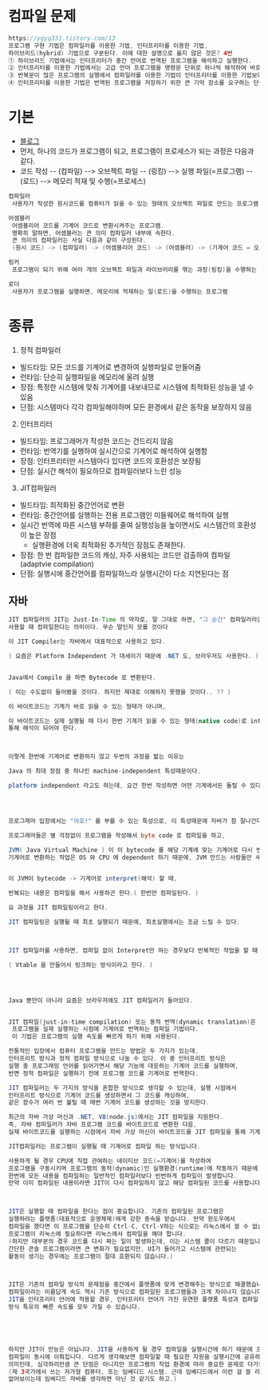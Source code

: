 # 컴파일 문제
```java
https://ygyg331.tistory.com/13
프로그램 구현 기법은 컴파일러를 이용한 기법, 인터프리터를 이용한 기법, 
하이브리드(hybrid) 기법으로 구분된다. 이에 대한 설명으로 옳지 않은 것은? 4번
① 하이브리드 기법에서는 인터프리터가 중간 언어로 번역된 프로그램을 해석하고 실행한다.
② 인터프리터를 이용한 기법에서는 고급 언어 프로그램을 명령문 단위로 하나씩 해석하여 바로 실행한다.
③ 반복문이 많은 프로그램의 실행에서 컴파일러를 이용한 기법이 인터프리터를 이용한 기법보다 효율적이다.
④ 인터프리터를 이용한 기법은 번역된 프로그램을 저장하기 위한 큰 기억 장소를 요구하는 단점이 있다.
```

# 기본
* [블로그](https://dailyheumsi.tistory.com/137?category=855210)
* 먼저, 하나의 코드가 프로그램이 되고, 프로그램이 프로세스가 되는 과정은 다음과 같다.
* 코드 작성 -- (컴파일) --> 오브젝트 파일 -- (링킹) --> 실행 파일(=프로그램) -- (로드) --> 메모리 적재 및 수행(=프로세스)

```java
컴파일러
​ 사용자가 작성한 원시코드를 컴퓨터가 읽을 수 있는 형태의 오브젝트 파일로 만드는 프로그램

어셈블러
​ 어셈블리어 코드를 기계어 코드로 변환시켜주는 프로그램.
​ 명확히 말하면, 어셈블러는 큰 의미 컴파일러 내부에 속한다.
​ 큰 의미의 컴파일러는 사실 다음과 같이 구성된다.
​ (원시 코드) -> (컴파일러) -> (어셈블리어 코드) -> (어셈블러) -> (기계어 코드 = 오브젝트 코드)

링커
​ 프로그램이 되기 위해 여러 개의 오브젝트 파일과 라이브러리를 엮는 과정(링킹)을 수행하는 프로그램

로더
​ 사용자가 프로그램을 실행하면, 메모리에 적재하는 일(로드)을 수행하는 프로그램

```

# 종류
1. 정적 컴파일러
* 빌드타임: 모든 코드를 기계어로 변경하여 실행파일로 만들어줌
* 런타임: 단순히 실행파일을 메모리에 올려 실행
* 장점: 특정한 시스템에 맞춰 기계어를 내보내므로 시스템에 최적화된 성능을 낼 수 있음
* 단점: 시스템마다 각각 컴파일해야하며 모든 환경에서 같은 동작을 보장하지 않음

2. 인터프리터
* 빌드타임: 프로그래머가 작성한 코드는 건드리지 않음
* 런타임: 번역기를 실행하여 실시간으로 기계어로 해석하여 실행함
* 장점: 인터프리터만 시스템마다 있다면 코드의 호환성은 보장됨
* 단점: 실시간 해석이  필요하므로 컴파일러보다 느린 성능

3. JIT컴파일러
* 빌드타임: 최적화된 중간언어로 변환
* 런타임: 중간언어를 실행하는 전용 프로그램인 미들웨어로 해석하여 실행
* 실시간 번역에 따른 시스템 부하를 줄여 실행성능을 높이면서도 시스템간의 호환성이 높은 장점
  * 실행환경에 더욱 최적화된 추가적인 장점도 존재한다.
* 장점: 한 번 컴파일한 코드의 캐싱, 자주 사용되는 코드만 검출하여 컴파일(adaptvie compilation)
* 단점: 실행시에 중간언어를 컴파일하느라 실행시간이 다소 지연된다는 점


## 자바
```java
JIT 컴파일러의 JIT는 Just-In-Time 의 약자로, 말 그대로 하면, "그 순간" 컴파일러라는 뜻인데, 
사용할 때 컴파일한다는 의미이다. 무슨 말인지 모를 것이다

이 JIT Compiler는 자바에서 대표적으로 사용하고 있다.

( 요즘은 Platform Independent 가 대세이기 때문에 .NET 도, 브라우저도 사용한다. )


Java에서 Compile 을 하면 Bytecode 로 변환된다.

( 이는 수도없이 들어봤을 것이다. 하지만 제대로 이해하지 못했을 것이다.. ?? )

이 바이트코드는 기계가 바로 읽을 수 있는 형태가 아니며, 

이 바이트코드는 실제 실행될 때 다시 한번 기계가 읽을 수 있는 형태(native code)로 interpreter 를 
통해 해석이 되어야 한다.



이렇게 한번에 기계어로 변환하지 않고 두번의 과정을 밟는 이유는 

Java 의 최대 장점 중 하나인 machine-independent 특성때문이다. 

platform independent 라고도 하는데, 요건 한번 작성하면 어떤 기계에서든 돌릴 수 있다는 특성을 말한다.




프로그래머 입장에서는 "야호!" 를 부를 수 있는 특성으로, 이 특성때문에 자바가 참 잘나간다.

프로그래머들은 별 걱정없이 프로그램을 작성해서 byte code 로 컴파일을 하고, 

JVM( Java Virtual Machine ) 이 이 bytecode 를 해당 기계에 맞는 기계어로 다시 번역하는 작업을 하는 것이다. 
기계어로 변환하는 작업은 OS 와 CPU 에 dependent 하기 때문에, JVM 만드는 사람들만 새로운 OS 와 CPU 에 대해서 긴장하면 되는 것.


이 JVM이 bytecode -> 기계어로 interpret(해석) 할 때,

반복되는 내용은 컴파일을 해서 사용하곤 한다.( 한번만 컴파일된다. )

요 과정을 JIT 컴파일링이라고 한다.

JIT 컴파일링은 실행될 때 최초 실행되기 때문에, 최초실행에서는 조금 느릴 수 있다.



JIT 컴파일러를 사용하면, 컴파일 없이 Interpret만 하는 경우보다 반복적인 작업을 할 때 훨씬 높은 성능을 낼 수 있다. 

( Vtable 을 만들어서 링크하는 방식이라고 한다. )




Java 뿐만이 아니라 요즘은 브라우저에도 JIT 컴파일러가 들어있다.



```

```java
JIT 컴파일(just-in-time compilation) 또는 동적 번역(dynamic translation)은
 프로그램을 실제 실행하는 시점에 기계어로 번역하는 컴파일 기법이다.
 이 기법은 프로그램의 실행 속도를 빠르게 하기 위해 사용된다.

전통적인 입장에서 컴퓨터 프로그램을 만드는 방법은 두 가지가 있는데, 
인터프리트 방식과 정적 컴파일 방식으로 나눌 수 있다. 이 중 인터프리트 방식은 
실행 중 프로그래밍 언어를 읽어가면서 해당 기능에 대응하는 기계어 코드를 실행하며, 
반면 정적 컴파일은 실행하기 전에 프로그램 코드를 기계어로 번역한다.

JIT 컴파일러는 두 가지의 방식을 혼합한 방식으로 생각할 수 있는데, 실행 시점에서 
인터프리트 방식으로 기계어 코드를 생성하면서 그 코드를 캐싱하여, 
같은 함수가 여러 번 불릴 때 매번 기계어 코드를 생성하는 것을 방지한다.

최근의 자바 가상 머신과 .NET, V8(node.js)에서는 JIT 컴파일을 지원한다. 
즉, 자바 컴파일러가 자바 프로그램 코드를 바이트코드로 변환한 다음, 
실제 바이트코드를 실행하는 시점에서 자바 가상 머신이 바이트코드를 JIT 컴파일을 통해 기계어로 변환한다.
```

```java
JIT컴파일러는 프로그램이 실행될 때 기계어로 컴파일 하는 방식입니다.

사용하게 될 경우 CPU에 직접 관여하는 네이티브 코드(=기계어)를 작성하여 
프로그램을 구동시키며 프로그램의 동적(dynamic)인 실행환경(runtime)에 작동하기 때문에 
한번에 모든 내용을 컴파일하는 일반적인 컴파일러보다 빈번하게 컴파일이 발생합니다.
만약 이미 컴파일된 내용이라면 JIT이 다시 컴파일하지 않고 해당 컴파일된 코드를 사용합니다.



JIT은 실행할 때 컴파일을 한다는 점이 중요합니다. 기존의 컴파일된 프로그램은 
실행하려는 플랫폼(대표적으로 운영체제)에게 강한 종속을 받습니다. 만약 윈도우에서 
컴파일을 했다면 이 프로그램을 단순히 Ctrl-C, Ctrl-V하는 식으로는 리눅스에서 쓸 수 없습니다. 
프로그램이 리눅스에 필요하다면 리눅스에서 컴파일을 해야 합니다. 
(하지만 대부분의 경우 코드를 다시 짜는 일이 발생하는데, 이는 시스템 콜이 다르기 때문입니다. 
간단한 콘솔 프로그램이라면 큰 변화가 필요없지만, UI가 들어가고 시스템에 관련되는 
활동이 생기는 경우에는 프로그램이 절대 호환되지 않습니다.)



JIT은 기존의 컴파일 방식의 문제점을 중간에서 플랫폼에 맞게 변경해주는 방식으로 해결했습니다. 
컴파일이라는 이름답게 속도 역시 기존 방식으로 컴파일된 프로그램들과 크게 차이나지 않습니다. 
JIT을 인터프리터 언어에 적용할 경우, 인터프리터 언어가 가진 유연한 플랫폼 특성과 컴파일 
방식 특유의 빠른 속도를 모두 가질 수 있습니다.





하지만 JIT이 만능은 아닙니다. JIT을 사용하게 될 경우 컴파일을 실행시간에 하기 때문에 프로그램과 
컴파일이 동시에 이뤄집니다. 다르게 생각해보면 컴파일할 때 필요한 자원을 실행시간에 공유하게 된다는 
의미인데, 심각하리만큼 큰 단점은 아니지만 프로그램의 작업 환경에 따라 중요한 문제로 다가올 수 있습니다. 
(제 3국가에서 쓰는 저가형 컴퓨터, 또는 임베디드 시스템. 근데 임베디드에서 이런 걸 쓸 리
없어보이는데 임베디드 자바를 생각하면 아닌 것 같기도 하고.)



```
